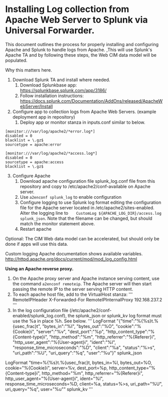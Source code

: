 # Installing Log collection from Apache Web Server to Splunk via Universal Forwarder.

This document outlines the process for properly installing and configuring Apache and Splunk to handle logs from Apache. ,This will use Splunk's Apache TA and by following these steps, the Web CIM data model will be populated.

Why this matters here.

1. Download Splunk TA and install where needed.
    1. Download Splunkbase app: https://splunkbase.splunk.com/app/3186/
    1. Follow installation instructions: https://docs.splunk.com/Documentation/AddOns/released/ApacheWebServer/Install
1. Configure app to collection logs from Apache Web Servers. (example deployment app in repository)
    1. Deploy app or monitor stanza in inputs.conf similar to below.
```
[monitor:///var/log/apache2/*error.log*]
disabled = 0
blacklist = \.gz$
sourcetype = apache:error

[monitor:///var/log/apache2/*access.log*]
disabled = 0
sourcetype = apache:access
blacklist = \.gz$
```
3. Configure Apache
    1. Download apache configuration file splunk_log.conf file from this repository and copy to /etc/apache2/conf-available on Apache server.
    1. Use `a2enconf splunk_log` to enable configuration
    1. Configure logging to use Splunk log format editing the configuration file for the Apache server located in /etc/apache2/sites-enabled. Alter the logging line to  `   CustomLog ${APACHE_LOG_DIR}/access.log splunk_json`. Note that the filename can be changed, but should match the monitor statement above.
    1. Restart apache

Optional: The CIM Web data model can be accelerated, but should only be done if apps will use this data.

Custom logging Apache documentation shows available variables.
http://httpd.apache.org/docs/current/mod/mod_log_config.html

**Using an Apache reverse proxy.**
1. On the Apache proxy server and Apache instance serving content, use the command `a2enconf remoteip`. The Apache server will then start passing the remote IP to the server serving HTTP content.
1. To each apache host file, add to the VirtualHost stanza:
'''
	RemoteIPHeader X-Forwarded-For
	RemoteIPInternalProxy 192.168.237.2
'''
1. In the log configuration file (/etc/apache2/conf-enabled/splunk_log.conf), the splunk_json or splunk_kv log format must use the %a in place %h. See below.
'''
LogFormat "{\"time\":\"%{%s}t.%{usec_frac}t\", \"bytes_in\":\"%I\", \"bytes_out\":\"%O\", \"cookie\":\"%{Cookie}i\", \"server\":\"%v\", \"dest_port\":\"%p\", \"http_content_type\":\"%{Content-type}i\", \"http_method\":\"%m\", \"http_referrer\":\"%{Referer}i\", \"http_user_agent\":\"%{User-agent}i\", \"ident\":\"%l\", \"response_time_microseconds\":\"%D\", \"client\":\"%a\", \"status\":\"%>s\", \"uri_path\":\"%U\", \"uri_query\":\"%q\", \"user\":\"%u\"}" splunk_json

LogFormat "time=%{%s}t.%{usec_frac}t, bytes_in=%I, bytes_out=%O, cookie=\"%{Cookie}i\", server=%v, dest_port=%p, http_content_type=\"%{Content-type}i\", http_method=\"%m\", http_referrer=\"%{Referer}i\", http_user_agent=\"%{User-agent}i\", ident=\"%l\", response_time_microseconds=%D, client=%a, status=%>s, uri_path=\"%U\", uri_query=\"%q\", user=\"%u\"" splunk_kv
'''
